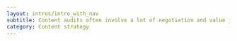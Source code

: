 ```yaml
---
layout: intros/intro_with_nav
subtitle: Content audits often involve a lot of negotiation and value judgments. Throughout the audit you’ll need to work hard to maintain good relationships.
category: Content strategy
---
```

